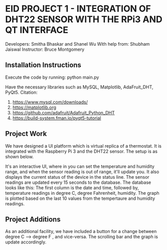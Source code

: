 # EID PROJECT 1 - INTEGRATION OF DHT22 SENSOR WITH THE RPi3 AND QT INTERFACE

Developers: Smitha Bhaskar and Shanel Wu
With help from: Shubham Jaiswal
Instructor: Bruce Montgomery

## Installation Instructions

Execute the code by running:
python main.py

Have the necessary libraries such as MySQL, Matplotlib, AdaFruit_DHT, PyQt5.
Citation:
1. https://www.mysql.com/downloads/
2. https://matplotlib.org
3. https://github.com/adafruit/Adafruit_Python_DHT 
4. https://build-system.fman.io/pyqt5-tutorial

## Project Work

We have designed a UI platform which is virtual replica of a thermostat. It is integrated with the Raspberry Pi 3 and the DHT22 sensor. The setup is as shown below. <Insert the photo of the setup>
  
It's an interactive UI, where in you can set the temperature and humidity range, and when the sensor reading is out of range, it'll update you. It also displays the current status of the device in the status line. The sensor readings are updated every 15 seconds to the database. The database looks like this: 
The first column is the date and time, followed by, temperature readings in degree C, degree Fahrenheit, humidity. 
The graph is plotted based on the last 10 values from the tempertaure and humidity readings. 

## Project Additions

As an additional facility, we have included a button for a change between degree C --> degree F , and vice-versa. The scrolling bar and the graph is update accordingly. 
